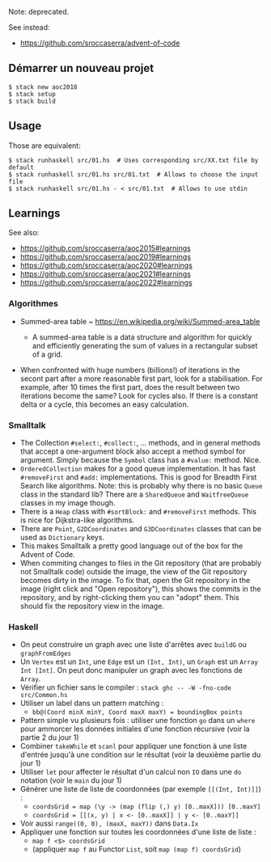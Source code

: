 Note: deprecated.

See instead:

- <https://github.com/sroccaserra/advent-of-code>

## Démarrer un nouveau projet

```
$ stack new aoc2018
$ stack setup
$ stack build
```

## Usage

Those are equivalent:
```
$ stack runhaskell src/01.hs  # Uses corresponding src/XX.txt file by default
$ stack runhaskell src/01.hs src/01.txt  # Allows to choose the input file
$ stack runhaskell src/01.hs - < src/01.txt  # Allows to use stdin
```

## Learnings

See also:

- <https://github.com/sroccaserra/aoc2015#learnings>
- <https://github.com/sroccaserra/aoc2019#learnings>
- <https://github.com/sroccaserra/aoc2020#learnings>
- <https://github.com/sroccaserra/aoc2021#learnings>
- <https://github.com/sroccaserra/aoc2022#learnings>

### Algorithmes

- Summed-area table ~ <https://en.wikipedia.org/wiki/Summed-area_table>
    - A summed-area table is a data structure and algorithm for quickly and
      efficiently generating the sum of values in a rectangular subset of a
      grid.

- When confronted with huge numbers (billions!) of iterations in the secont
  part after a more reasonable first part, look for a stabilisation. For
  example, after 10 times the first part, does the result between two
  iterations become the same? Look for cycles also. If there is a constant
  delta or a cycle, this becomes an easy calculation.

### Smalltalk

- The Collection `#select:`, `#collect:`, ... methods, and in general methods
  that accept a one-argument block also accept a method symbol for argument.
  Simply because the `Symbol` class has a `#value:` method.  Nice.
- `OrderedCollection` makes for a good queue implementation. It has fast
  `#removeFirst` and `#add:` implementations. This is good for Breadth First
  Search like algorithms. Note: this is probably why there is no basic `Queue`
  class in the standard lib? There are a `SharedQueue` and `WaitfreeQueue`
  classes in my image though.
- There is a `Heap` class with `#sortBlock:` and `#removeFirst` methods. This
  is nice for Dijkstra-like algorithms.
- There are `Point`, `G2DCoordinates` and `G3DCoordinates` classes that can be
  used as `Dictionary` keys.
- This makes Smalltalk a pretty good language out of the box for the Advent of
  Code.
- When commiting changes to files in the Git repository (that are probably not
  Smalltalk code) outside the image, the view of the Git repository becomes
  dirty in the image. To fix that, open the Git repository in the image (right
  click and "Open repository"), this shows the commits in the repository, and
  by right-clicking them you can "adopt" them. This should fix the repository
  view in the image.

### Haskell

- On peut construire un graph avec une liste d'arrêtes avec `buildG` ou `graphFromEdges`
- Un `Vertex` est un `Int`, une `Edge` est un `(Int, Int)`, un `Graph` est un
  `Array Int [Int]`. On peut donc manipuler un graph avec les fonctions de
  `Array`.
- Vérifier un fichier sans le compiler : `stack ghc -- -W -fno-code src/Common.hs`
- Utiliser un label dans un pattern matching :
    - `bb@(Coord minX minY, Coord maxX maxY) = boundingBox points`
- Pattern simple vu plusieurs fois : utiliser une fonction `go` dans un `where` pour ammorcer les données initiales d'une fonction récursive (voir la partie 2 du jour 1)
- Combiner `takeWhile` et `scanl` pour appliquer une fonction à une liste d'entrée jusqu'à une condition sur le résultat (voir la deuxième partie du jour 1)
- Utiliser `let` pour affecter le résultat d'un calcul non `IO` dans une `do` notation (voir le `main` du jour 1)
- Générer une liste de liste de coordonnées (par exemple `[[(Int, Int)]]`) :
    - `coordsGrid = map (\y -> (map (flip (,) y) [0..maxX])) [0..maxY]`
    - `coordsGrid = [[(x, y) | x <- [0..maxX]] | y <- [0..maxY]]`
- Voir aussi `range((0, 0), (maxX, maxY))` dans `Data.Ix`
- Appliquer une fonction sur toutes les coordonnées d'une liste de liste :
    - `map f <$> coordsGrid`
    - (appliquer `map f` au Functor `List`, soit `map (map f) coordsGrid`)
